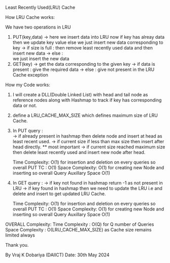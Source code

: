 
Least Recently Used(LRU) Cache

How LRU Cache works:

We have two operations in LRU 
1) PUT(key,data) -> here we insert data into LRU now if key has alreay data then we update key value 
                    else we just insert new data corresponding to key
                    -> if size is full :
                                      then remove least recently used data and then insert new data
                    -> else :          
                             we just insert the new data
2) GET(key)     -> get the data corresponding to the given key
                    -> if data is present :
                                          give the required data
                    -> else :
                             give not present in the LRU Cache exception


How my Code works:

1) I will create a DLL(Double Linked List) with head and tail node as reference nodes
   along with Hashmap to track if key has corresponding data or not.

2) define a LRU_CACHE_MAX_SIZE which defines maximum size of LRU Cache.

3) In PUT query :  
                    -> if already present in hashmap then delete node and insert at head as least recent used.
                    -> if current size if less than max size then insert after head directly.
** most important   -> if current size reached maximum size then delete least recently used and insert new node after head.

   Time Complexity: O(1) for insertion and deletion on every queries so overall PUT TC : O(1)
   Space Complexity: O(1) for creating new Node and inserting so overall Query Auxillary Space O(1)

  

5) In GET query :
                    -> if key not found in hashmap return -1 as not present in LRU
                    -> if key found in hashmap then we need to update the LRU i.e and
                       delete and insert to get updated LRU Cache.

   Time Complexity: O(1) for insertion and deletion on every queries so overall PUT TC : O(1)
   Space Complexity: O(1) for creating new Node and inserting so overall Query Auxillary Space O(1)



OVERALL Complexity:
    Time Complexity : O(Q) for Q number of Queries
   Space Complexity : O(LRU_CACHE_MAX_SIZE) as Cache size remains limited always


Thank you.

By Vraj K Dobariya (DAIICT)
Date: 30th May 2024


